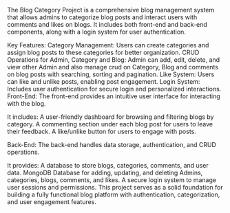 The Blog Category Project is a comprehensive blog management system that allows admins to categorize blog posts and interact users with comments and likes on blogs. It includes both front-end and back-end components, along with a login system for user authentication.

Key Features:
Category Management: Users can create categories and assign blog posts to these categories for better organization.
CRUD Operations for Admin, Category and Blog: Admin can add, edit, delete, and view other Admin and also manage crud on Category, Blog and comments on blog posts with searching, sorting and pagination.
Like System: Users can like and unlike posts, enabling post engagement.
Login System: Includes user authentication for secure login and personalized interactions.
Front-End: The front-end provides an intuitive user interface for interacting with the blog.

It includes:
A user-friendly dashboard for browsing and filtering blogs by category.
A commenting section under each blog post for users to leave their feedback.
A like/unlike button for users to engage with posts.

Back-End:
The back-end handles data storage, authentication, and CRUD operations.

It provides:
A database to store blogs, categories, comments, and user data.
MongoDB Database for adding, updating, and deleting Admins, categories, blogs, comments, and likes.
A secure login system to manage user sessions and permissions.
This project serves as a solid foundation for building a fully functional blog platform with authentication, categorization, and user engagement features.
